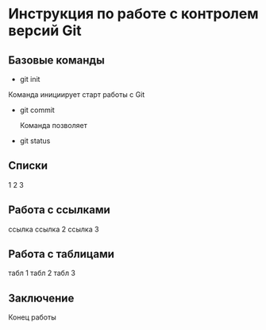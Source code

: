 # Инструкция по работе с контролем версий Git

## Базовые команды

* git init

Команда инициирует старт работы с   Git

* git commit

  Команда позволяет 
* git status

## Списки
1
2
3


## Работа с ссылками
ссылка
ссылка 2
ссылка 3
## Работа с таблицами
табл 1
табл 2
табл 3



## Заключение
Конец работы

